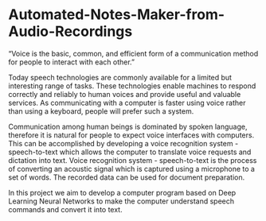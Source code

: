# Automated-Notes-Maker-from-Audio-Recordings

“Voice is the basic, common, and efficient form of a communication method for people to interact with each other.”

Today speech technologies are commonly available for a limited but interesting range of tasks. These technologies enable machines to respond correctly and reliably to human voices and provide useful and valuable services. As communicating with a computer is faster using voice rather than using a keyboard, people will prefer such a system.

Communication among human beings is dominated by spoken language, therefore it is natural for people to expect voice interfaces with computers. This can be accomplished by developing a voice recognition system - speech-to-text which allows the computer to translate voice requests and dictation into text. Voice recognition system - speech-to-text is the process of converting an acoustic signal which is captured using a microphone to a set of words. The recorded data can be used for document preparation.

In this project we aim to develop a computer program based on Deep Learning Neural Networks to make the computer understand speech commands and convert it into text.

